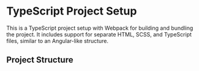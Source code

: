 # TypeScript Project Setup

This is a TypeScript project setup with Webpack for building and bundling the project. It includes support for separate HTML, SCSS, and TypeScript files, similar to an Angular-like structure.

## Project Structure